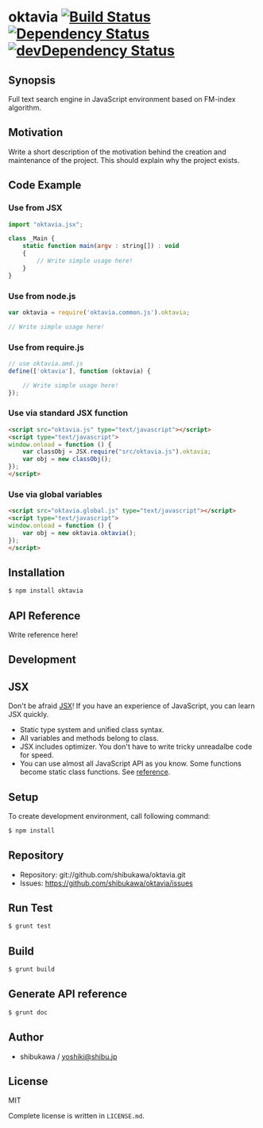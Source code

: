 # oktavia [![Build Status](https://travis-ci.org/shibukawa/oktavia.png?branch=master)](https://travis-ci.org/shibukawa/oktavia) [![Dependency Status](https://david-dm.org/shibukawa/oktavia.png)](https://david-dm.org/shibukawa/oktavia) [![devDependency Status](https://david-dm.org/shibukawa/oktavia/dev-status.png)](https://david-dm.org/shibukawa/oktavia#info=devDependencies)

Synopsis
---------------

Full text search engine in JavaScript environment based on FM-index algorithm.

Motivation
---------------

Write a short description of the motivation behind the creation and maintenance of the project.
This should explain why the project exists.

Code Example
---------------

### Use from JSX

```js
import "oktavia.jsx";

class _Main {
    static function main(argv : string[]) : void
    {
        // Write simple usage here!
    }
}
```

### Use from node.js

```js
var oktavia = require('oktavia.common.js').oktavia;

// Write simple usage here!
```

### Use from require.js

```js
// use oktavia.amd.js
define(['oktavia'], function (oktavia) {

    // Write simple usage here!
});
```

### Use via standard JSX function

```html
<script src="oktavia.js" type="text/javascript"></script>
<script type="text/javascript">
window.onload = function () {
    var classObj = JSX.require("src/oktavia.js").oktavia;
    var obj = new classObj();
});
</script>
```

### Use via global variables

```html
<script src="oktavia.global.js" type="text/javascript"></script>
<script type="text/javascript">
window.onload = function () {
    var obj = new oktavia.oktavia();
});
</script>
```

Installation
---------------

```sh
$ npm install oktavia
```

API Reference
------------------

Write reference here!

Development
-------------

## JSX

Don't be afraid [JSX](http://jsx.github.io)! If you have an experience of JavaScript, you can learn JSX
quickly.

* Static type system and unified class syntax.
* All variables and methods belong to class.
* JSX includes optimizer. You don't have to write tricky unreadalbe code for speed.
* You can use almost all JavaScript API as you know. Some functions become static class functions. See [reference](http://jsx.github.io/doc/stdlibref.html).

## Setup

To create development environment, call following command:

```sh
$ npm install
```

## Repository

* Repository: git://github.com/shibukawa/oktavia.git
* Issues: https://github.com/shibukawa/oktavia/issues

## Run Test

```sh
$ grunt test
```

## Build

```sh
$ grunt build
```

## Generate API reference

```sh
$ grunt doc
```

Author
---------

* shibukawa / yoshiki@shibu.jp

License
------------

MIT

Complete license is written in `LICENSE.md`.
